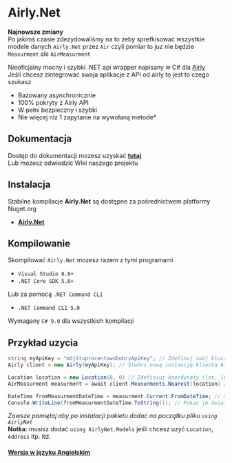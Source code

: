 # Airly.Net

**Najnowsze zmiany** <br>
Po jakimś czasie zdezydowaliśmy na to zeby sprefkisować wszystkie modele danych `Airly.Net` przez `Air` czyli pomiar to juz nie będzie `Measurment` ale `AirMeasurment`

Nieoficjalny mocny i szybki .NET api wrapper napisany w C# dla [Airly](https://developer.airly.org/pl/docs)<br>
Jeśli chcesz zintegrować swoja aplikacje z API od airly to jest to czego szukasz

- Bazowany asynchronicznie
- 100% pokryty z Airly API
- W pełni bezpieczny i szybki
- Nie więcej niz 1 zapytanie na wywołaną metode*

## Dokumentacja
Dostęp do dokumentacji mozesz uzyskać [**tutaj**](https://mondonno.github.io/airly.net)<br>
Lub mozesz odwiedzic Wiki naszego projektu

## Instalacja
Stabilne kompilacje **Airly.Net** są dostępne za pośrednictwem platformy Nuget.org

- [**Airly.Net**](https://www.nuget.org/packages/AirlyNet/)

## Kompilowanie
Skompilować `Airly.Net` mozesz razem z tymi programami

- `Visual Studio 8.8+`
- `.NET Core SDK 5.0+`

Lub za pomocą `.NET Command CLI`

- `.NET Command CLI 5.0`

Wymagany `C# 9.0` dla wszystkich kompilacji

## Przykład uzycia
```csharp
string myApiKey = "mójStuprocentowoDobryApiKey"; // Zdefinuj swój klucz api
Airly client = new Airly(myApiKey); // Stwórz nową instancję klienta Airly API

Location location = new Location(0, 0) // Zdefiniuj koordynaty (lat, lng)
AirMeasurment measurment = await client.Measurments.Nearest(location) // Podaj je

DateTime fromMeasurmentDateTime = measurment.Current.FromDateTime; // Zdectruktuj datę aktualnego pomairy zanieczyszczeń
Console.WriteLine(fromMeasurmentDateTime.ToString()); // Pokaz je światu
```
*Zawsze pamiętaj aby po instalacji pakietu dodać na początku pliku `using AirlyNet`*<br>
**Notka**: musisz dodać `using AirlyNet.Models` jeśli chcesz uzyć `Location`, `Address` itp. itd.

#### [Wersja w języku Angielskim](https://github.com/Mondonno/Airly.Net)
